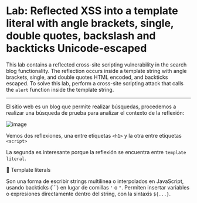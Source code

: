 # Lab: Reflected XSS into a template literal with angle brackets, single, double quotes, backslash and backticks Unicode-escaped

This lab contains a reflected cross-site scripting vulnerability in the search blog functionality. The reflection occurs inside a template string with angle brackets, single, and double quotes HTML encoded, and backticks escaped. To solve this lab, perform a cross-site scripting attack that calls the `alert` function inside the template string.

---

El sitio web es un blog que permite realizar búsquedas, procedemos a realizar una búsqueda de prueba para analizar el contexto de la reflexión:

![image](https://github.com/user-attachments/assets/126d5c60-3856-44a9-8e8f-0e2f7f108d12)

Vemos dos reflexiones, una entre etiquetas `<h1>` y la otra entre etiquetas `<script>`

La segunda es interesante porque la reflexión se encuentra entre `template literal`.

🧠 Template literals

Son una forma de escribir strings multilinea o interpolados en JavaScript, usando backticks (```) en lugar de comillas `'` o `"`. Permiten insertar variables o expresiones directamente dentro del string, con la sintaxis `${...}`.



